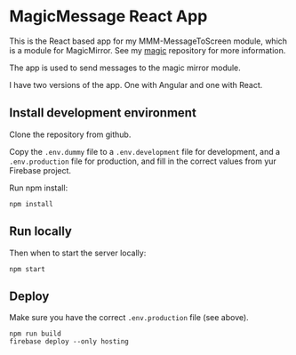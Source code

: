 
# MagicMessage React App

This is the React based app for my MMM-MessageToScreen module, which is a module for MagicMirror. See my [magic](https://github.com/ottopaulsen/magic) repository for more information.

The app is used to send messages to the magic mirror module.

I have two versions of the app. One with Angular and one with React.

## Install development environment

Clone the repository from github. 

Copy the `.env.dummy` file to a `.env.development` file for development, and a `.env.production` file for production, and fill in the correct values from yur Firebase project.

Run npm install:

```
npm install
```

## Run locally


Then when to start the server locally:

```
npm start
```

## Deploy

Make sure you have the correct `.env.production` file (see above).

```
npm run build
firebase deploy --only hosting
```

